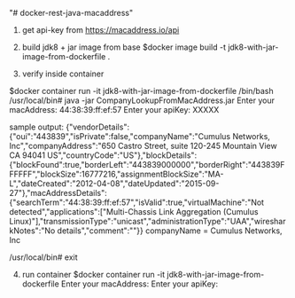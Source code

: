"# docker-rest-java-macaddress" 

1. get api-key from 
https://macaddress.io/api


2. build jdk8 + jar image from base
$docker image build -t jdk8-with-jar-image-from-dockerfile .


3. verify inside container

$docker container run -it jdk8-with-jar-image-from-dockerfile /bin/bash
/usr/local/bin# java -jar  CompanyLookupFromMacAddress.jar
Enter your macAddress: 44:38:39:ff:ef:57
Enter your apiKey: XXXXX

sample output:
{"vendorDetails":{"oui":"443839","isPrivate":false,"companyName":"Cumulus Networks, Inc","companyAddress":"650 Castro Street, suite 120-245 Mountain View CA 94041 US","countryCode":"US"},"blockDetails":{"blockFound":true,"borderLeft":"443839000000","borderRight":"443839FFFFFF","blockSize":16777216,"assignmentBlockSize":"MA-L","dateCreated":"2012-04-08","dateUpdated":"2015-09-27"},"macAddressDetails":{"searchTerm":"44:38:39:ff:ef:57","isValid":true,"virtualMachine":"Not detected","applications":["Multi-Chassis Link Aggregation (Cumulus Linux)"],"transmissionType":"unicast","administrationType":"UAA","wiresharkNotes":"No details","comment":""}}
companyName = Cumulus Networks, Inc

/usr/local/bin# exit

4. run container
$docker container run -it jdk8-with-jar-image-from-dockerfile
Enter your macAddress:
Enter your apiKey:
